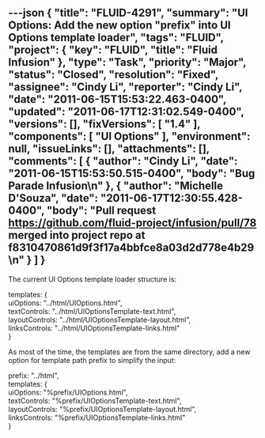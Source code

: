 ---json
{
  "title": "FLUID-4291",
  "summary": "UI Options: Add the new option \"prefix\" into UI Options template loader",
  "tags": "FLUID",
  "project": {
    "key": "FLUID",
    "title": "Fluid Infusion"
  },
  "type": "Task",
  "priority": "Major",
  "status": "Closed",
  "resolution": "Fixed",
  "assignee": "Cindy Li",
  "reporter": "Cindy Li",
  "date": "2011-06-15T15:53:22.463-0400",
  "updated": "2011-06-17T12:31:02.549-0400",
  "versions": [],
  "fixVersions": [
    "1.4"
  ],
  "components": [
    "UI Options"
  ],
  "environment": null,
  "issueLinks": [],
  "attachments": [],
  "comments": [
    {
      "author": "Cindy Li",
      "date": "2011-06-15T15:53:50.515-0400",
      "body": "Bug Parade Infusion\n"
    },
    {
      "author": "Michelle D'Souza",
      "date": "2011-06-17T12:30:55.428-0400",
      "body": "Pull request <https://github.com/fluid-project/infusion/pull/78> merged into project repo at f8310470861d9f3f17a4bbfce8a03d2d778e4b29\n"
    }
  ]
}
---
The current UI Options template loader structure is:

templates: {\
uiOptions: "../html/UIOptions.html",\
textControls: "../html/UIOptionsTemplate-text.html",\
layoutControls: "../html/UIOptionsTemplate-layout.html",\
linksControls: "../html/UIOptionsTemplate-links.html"\
} &#x20;

As most of the time, the templates are from the same directory, add a new option for template path prefix to simplify the input:

prefix: "../html",\
templates: {\
uiOptions: "%prefix/UIOptions.html",\
textControls: "%prefix/UIOptionsTemplate-text.html",\
layoutControls: "%prefix/UIOptionsTemplate-layout.html",\
linksControls: "%prefix/UIOptionsTemplate-links.html"\
} &#x20;

        